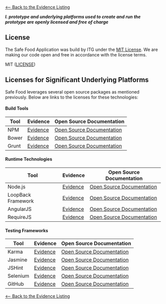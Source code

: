 [<-- Back to the Evidence Listing](https://github.com/itgfirm/safe-food/edit/master/Evidence)

***l. prototype and underlying platforms used to create and run the prototype are openly licensed and free of charge***

## License
The Safe Food Application was build by ITG under the [MIT License](http://opensource.org/licenses/MIT).  We are making our code open and free in accordance with the license terms.

MIT ([LICENSE](https://github.com/itgfirm/safe-food/blob/master/LICENSE))

## Licenses for Significant Underlying Platforms
Safe Food leverages several open source packages as mentioned previously. Below are links to the licenses for these technologies:

#### Build Tools

|Tool|Evidence|Open Source Documentation|
|---|---|---|
|NPM|[Evidence](https://github.com/itgfirm/safe-food/blob/master/package.json)|[Open Source Documentation](https://www.npmjs.com/policies/npm-license)|
|Bower|[Evidence](https://github.com/itgfirm/safe-food/blob/master/bower.json)|[Open Source Documentation](https://github.com/bower/bower/blob/master/LICENSE)  |
|Grunt|[Evidence](https://github.com/itgfirm/safe-food/blob/master/Gruntfile.js)|[Open Source Documentation](https://github.com/gruntjs/grunt/blob/master/LICENSE-MIT)|

#### Runtime Technologies
|Tool|Evidence|Open Source Documentation|
|---|---|---|
|Node.js|[Evidence](https://github.com/itgfirm/safe-food/blob/master/package.json)|[Open Source Documentation](https://github.com/joyent/node/blob/master/LICENSE)|
|LoopBack Framework|[Evidence](https://github.com/itgfirm/safe-food/blob/master/server/server.js)|[Open Source Documentation](https://github.com/strongloop/loopback/blob/master/LICENSE)|
|AngularJS|[Evidence](https://github.com/itgfirm/safe-food/blob/master/client/scripts/app.js)|[Open Source Documentation](https://github.com/angular/angular.js/blob/master/LICENSE)|
|RequireJS|[Evidence](https://github.com/itgfirm/safe-food/blob/master/client/scripts/main.js)|[Open Source Documentation](https://github.com/jrburke/requirejs/blob/master/LICENSE) |

#### Testing Frameworks
|Tool|Evidence|Open Source Documentation|
|---|---|---|
|Karma|[Evidence](https://github.com/itgfirm/safe-food/blob/master/client/test/karma.conf.js)|[Open Source Documentation](https://github.com/karma-runner/karma/blob/master/LICENSE)|
|Jasmine|[Evidence](https://github.com/itgfirm/safe-food/blob/master/client/test/karma.conf.js)|[Open Source Documentation](https://github.com/jasmine/jasmine/blob/master/MIT.LICENSE)|
|JSHint|[Evidence](https://github.com/itgfirm/safe-food/blob/master/.jshintrc)|[Open Source Documentation](https://github.com/jshint/jshint/blob/master/LICENSE)|
|Selenium|[Evidence](https://github.com/itgfirm/safe-food/tree/master/test/selenium)|[Open Source Documentation](https://github.com/SeleniumHQ/selenium/blob/master/LICENSE)|
|GitHub|[Evidence](https://github.com/itgfirm/safe-food)|[Open Source Documentation](https://help.github.com/articles/github-terms-of-service/) |


[<-- Back to the Evidence Listing](https://github.com/itgfirm/safe-food/edit/master/Evidence)
